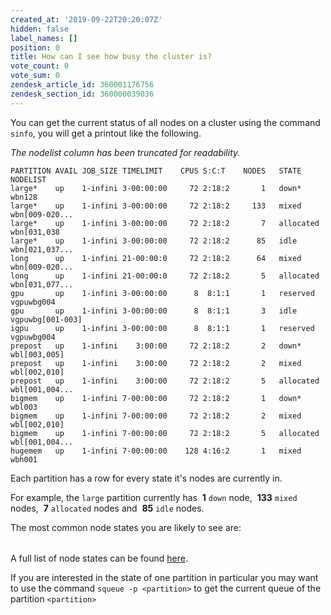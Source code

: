 ```yaml
---
created_at: '2019-09-22T20:20:07Z'
hidden: false
label_names: []
position: 0
title: How can I see how busy the cluster is?
vote_count: 0
vote_sum: 0
zendesk_article_id: 360001176756
zendesk_section_id: 360000039036
---
```


You can get the current status of all nodes on a cluster using the
command `sinfo`, you will get a printout like the following. 

*The nodelist column has been truncated for readability.*

    PARTITION AVAIL JOB_SIZE TIMELIMIT    CPUS S:C:T    NODES   STATE    NODELIST
    large*    up    1-infini 3-00:00:00     72 2:18:2       1   down*      wbn128
    large*    up    1-infini 3-00:00:00     72 2:18:2     133   mixed      wbn[009-020...
    large*    up    1-infini 3-00:00:00     72 2:18:2       7   allocated  wbn[031,038
    large*    up    1-infini 3-00:00:00     72 2:18:2      85   idle       wbn[021,037...
    long      up    1-infini 21-00:00:0     72 2:18:2      64   mixed      wbn[009-020...
    long      up    1-infini 21-00:00:0     72 2:18:2       5   allocated  wbn[031,077...
    gpu       up    1-infini 3-00:00:00      8  8:1:1       1   reserved   vgpuwbg004
    gpu       up    1-infini 3-00:00:00      8  8:1:1       3   idle       vgpuwbg[001-003]
    igpu      up    1-infini 3-00:00:00      8  8:1:1       1   reserved   vgpuwbg004
    prepost   up    1-infini    3:00:00     72 2:18:2       2   down*      wbl[003,005]
    prepost   up    1-infini    3:00:00     72 2:18:2       2   mixed      wbl[002,010]
    prepost   up    1-infini    3:00:00     72 2:18:2       5   allocated  wbl[001,004...
    bigmem    up    1-infini 7-00:00:00     72 2:18:2       1   down*      wbl003
    bigmem    up    1-infini 7-00:00:00     72 2:18:2       2   mixed      wbl[002,010]
    bigmem    up    1-infini 7-00:00:00     72 2:18:2       5   allocated  wbl[001,004...
    hugemem   up    1-infini 7-00:00:00    128 4:16:2       1   mixed      wbh001

Each partition has a row for every state it's nodes are currently in.

For example, the `large` partition currently has  **1** `down` node, 
**133** `mixed` nodes,  **7** `allocated` nodes and  **85** `idle`
nodes.

The most common node states you are likely to see are:

<table>
<tbody>
<tr class="odd">
</tr>
<tr class="even">
</tr>
<tr class="odd">
</tr>
<tr class="even">
</tr>
<tr class="odd">
</tr>
<tr class="even">
</tr>
</tbody>
</table>

A full list of node states can be found
[here](https://slurm.schedmd.com/sinfo.html#lbAG).

If you are interested in the state of one partition in particular you
may want to use the command `squeue -p <partition>` to get the current
queue of the partition `<partition>`

 
